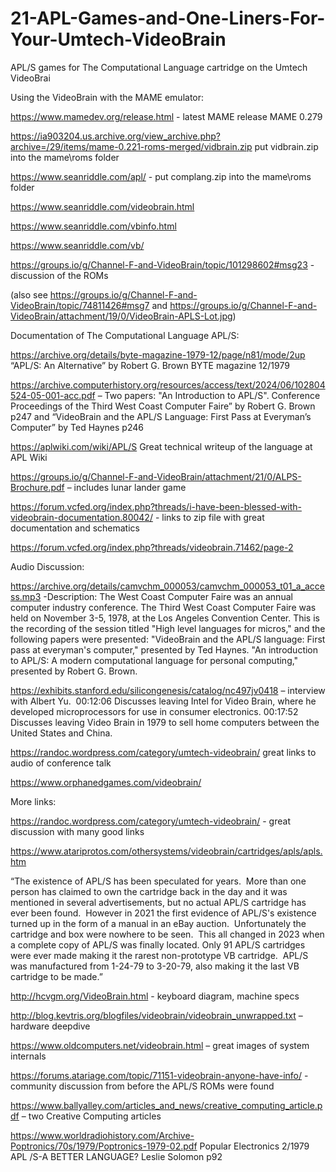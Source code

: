 # 21-APL-Games-and-One-Liners-For-Your-Umtech-VideoBrain
APL/S games for The Computational Language cartridge on the Umtech VideoBrai


Using the VideoBrain with the MAME emulator:

https://www.mamedev.org/release.html  - latest MAME release MAME 0.279  

https://ia903204.us.archive.org/view_archive.php?archive=/29/items/mame-0.221-roms-merged/vidbrain.zip   put vidbrain.zip into the mame\roms folder

https://www.seanriddle.com/apl/  - put complang.zip into the mame\roms folder

https://www.seanriddle.com/videobrain.html

https://www.seanriddle.com/vbinfo.html

https://www.seanriddle.com/vb/

https://groups.io/g/Channel-F-and-VideoBrain/topic/101298602#msg23  - discussion of the ROMs

(also see https://groups.io/g/Channel-F-and-VideoBrain/topic/74811426#msg7 and https://groups.io/g/Channel-F-and-VideoBrain/attachment/19/0/VideoBrain-APLS-Lot.jpg)



Documentation of The Computational Language APL/S:

https://archive.org/details/byte-magazine-1979-12/page/n81/mode/2up “APL/S: An Alternative” by Robert G. Brown BYTE magazine 12/1979

https://archive.computerhistory.org/resources/access/text/2024/06/102804524-05-001-acc.pdf – Two papers: "An Introduction to APL/S". Conference Proceedings of the Third West Coast Computer Faire” by Robert G. Brown  p247 and “VideoBrain and the APL/S Language: First Pass at Everyman’s Computer” by Ted Haynes p246

https://aplwiki.com/wiki/APL/S   Great technical writeup of the language at APL Wiki

https://groups.io/g/Channel-F-and-VideoBrain/attachment/21/0/ALPS-Brochure.pdf – includes lunar lander game

https://forum.vcfed.org/index.php?threads/i-have-been-blessed-with-videobrain-documentation.80042/ - links to zip file with great documentation and schematics

https://forum.vcfed.org/index.php?threads/videobrain.71462/page-2



Audio Discussion:

https://archive.org/details/camvchm_000053/camvchm_000053_t01_a_access.mp3 -Description: The West Coast Computer Faire was an annual computer industry conference. The Third West Coast Computer Faire was held on November 3-5, 1978, at the Los Angeles Convention Center. This is the recording of the session titled "High level languages for micros," and the following papers were presented: "VideoBrain and the APL/S language: First pass at everyman's computer," presented by Ted Haynes. "An introduction to APL/S: A modern computational language for personal computing," presented by Robert G. Brown. 

https://exhibits.stanford.edu/silicongenesis/catalog/nc497jv0418 – interview with Albert Yu.  00:12:06 Discusses leaving Intel for Video Brain, where he developed microprocessors for use in consumer electronics. 00:17:52 Discusses leaving Video Brain in 1979 to sell home computers between the United States and China. 

https://randoc.wordpress.com/category/umtech-videobrain/  great links to audio of conference talk 

https://www.orphanedgames.com/videobrain/

More links:

https://randoc.wordpress.com/category/umtech-videobrain/ - great discussion with many good links

https://www.atariprotos.com/othersystems/videobrain/cartridges/apls/apls.htm

 “The existence of APL/S has been speculated for years.  More than one person has claimed to own the cartridge back in the day and it was mentioned in several advertisements, but no actual APL/S cartridge has ever been found.  However in 2021 the first evidence of APL/S's existence turned up in the form of a manual in an eBay auction.  Unfortunately the cartridge and box were nowhere to be seen.  This all changed in 2023 when a complete copy of APL/S was finally located.
Only 91 APL/S cartridges were ever made making it the rarest non-prototype VB cartridge.  APL/S was manufactured from 1-24-79 to 3-20-79, also making it the last VB cartridge to be made.”

http://hcvgm.org/VideoBrain.html  - keyboard diagram, machine specs

http://blog.kevtris.org/blogfiles/videobrain/videobrain_unwrapped.txt – hardware deepdive

https://www.oldcomputers.net/videobrain.html – great images of system internals

https://forums.atariage.com/topic/71151-videobrain-anyone-have-info/ - community discussion from before the APL/S ROMs were found


https://www.ballyalley.com/articles_and_news/creative_computing_article.pdf – two Creative Computing articles

https://www.worldradiohistory.com/Archive-Poptronics/70s/1979/Poptronics-1979-02.pdf   Popular Electronics 2/1979 APL /S-A BETTER LANGUAGE?   Leslie Solomon  p92




